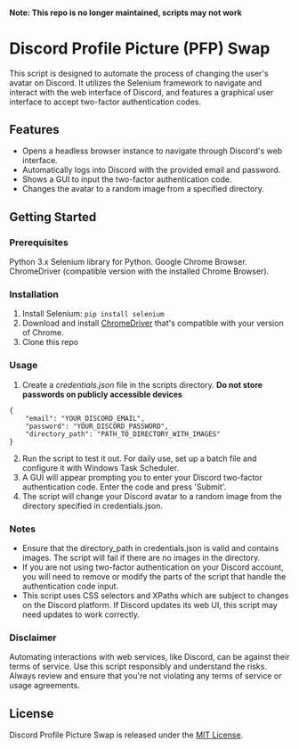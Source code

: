 #### Note: This repo is no longer maintained, scripts may not work

# Discord Profile Picture (PFP) Swap
This script is designed to automate the process of changing the user's avatar on Discord.
It utilizes the Selenium framework to navigate and interact with the web interface of Discord, and features a graphical user interface to accept two-factor authentication codes.

## Features
- Opens a headless browser instance to navigate through Discord's web interface.
- Automatically logs into Discord with the provided email and password.
- Shows a GUI to input the two-factor authentication code.
- Changes the avatar to a random image from a specified directory.

## Getting Started
### Prerequisites
Python 3.x
Selenium library for Python.
Google Chrome Browser.
ChromeDriver (compatible version with the installed Chrome Browser).

### Installation
1. Install Selenium: ```pip install selenium```
2. Download and install [ChromeDriver](https://sites.google.com/chromium.org/driver/) that's compatible with your version of Chrome.
3. Clone this repo

### Usage
1. Create a _credentials.json_ file in the scripts directory. **Do not store passwords on publicly accessible devices**
```
{
    "email": "YOUR_DISCORD_EMAIL",
    "password": "YOUR_DISCORD_PASSWORD",
    "directory_path": "PATH_TO_DIRECTORY_WITH_IMAGES"
}
```
2. Run the script to test it out. For daily use, set up a batch file and configure it with Windows Task Scheduler.
3. A GUI will appear prompting you to enter your Discord two-factor authentication code. Enter the code and press 'Submit'.
4. The script will change your Discord avatar to a random image from the directory specified in credentials.json.

### Notes
- Ensure that the directory_path in credentials.json is valid and contains images. The script will fail if there are no images in the directory.
- If you are not using two-factor authentication on your Discord account, you will need to remove or modify the parts of the script that handle the authentication code input.
- This script uses CSS selectors and XPaths which are subject to changes on the Discord platform. If Discord updates its web UI, this script may need updates to work correctly.

### Disclaimer
Automating interactions with web services, like Discord, can be against their terms of service. 
Use this script responsibly and understand the risks. Always review and ensure that you're not violating any terms of service or usage agreements.

## License
Discord Profile Picture Swap is released under the [MIT License](https://opensource.org/license/mit/).
